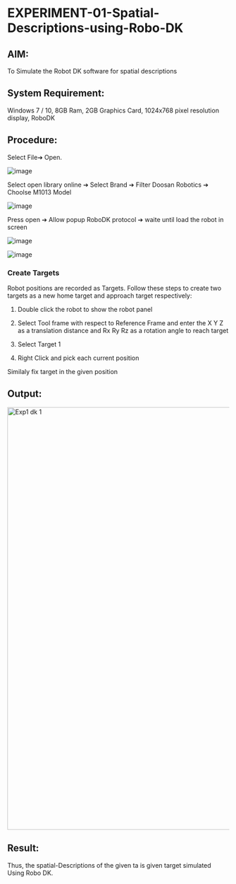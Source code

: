 # EXPERIMENT-01-Spatial-Descriptions-using-Robo-DK
## AIM:
To Simulate the Robot DK software for spatial descriptions

## System Requirement:
Windows 7 / 10, 8GB Ram, 2GB Graphics Card, 1024x768 pixel resolution display, RoboDK

## Procedure:
Select File➔ Open.

![image](https://user-images.githubusercontent.com/113594316/190379141-f3c33120-246f-4bf2-9ff1-9788867b9e78.png)

Select open library online ➔ Select Brand ➔ Filter Doosan Robotics ➔ Choolse M1013 Model

![image](https://user-images.githubusercontent.com/113594316/190379488-e53f2fd4-e085-4052-9df4-ca4f6c9635e8.png)

Press open ➔ Allow popup RoboDK protocol ➔ waite until load the robot in screen

![image](https://user-images.githubusercontent.com/113594316/190380188-461db19c-e6b1-410e-b3b1-4e3876b55681.png)

![image](https://user-images.githubusercontent.com/113594316/190380630-87df0e9c-87e4-49cf-8ac2-1fb2e9cbfd2b.png)

### Create Targets

Robot positions are recorded as Targets. Follow these steps to create two targets as a new home target and approach target respectively:

1. Double click the robot to show the robot panel

2. Select Tool frame with respect to Reference Frame and enter the X Y Z as a translation distance and Rx Ry Rz as a rotation angle to reach target

3. Select Target 1

4. Right Click and pick each current position

Similaly fix target in the given position 

## Output:

<img width="956" alt="Exp1 dk 1" src="https://user-images.githubusercontent.com/75235386/191893948-bc7caf7b-b70e-430b-8994-72b4f3336673.png">

## Result:

Thus, the spatial-Descriptions of the given ta is given target simulated Using Robo DK. 
